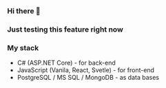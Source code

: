 ### Hi there 👋
### Just testing this feature right now
### My stack
- C# (ASP.NET Core) - for back-end
- JavaScript (Vanila, React, Svetle) - for front-end
- PostgreSQL / MS SQL / MongoDB - as data bases
<!--
**daniilda/daniilda** is a ✨ _special_ ✨ repository because its `README.md` (this file) appears on your GitHub profile.

Here are some ideas to get you started:

- 🔭 I’m currently working on ...
- 🌱 I’m currently learning ...
- 👯 I’m looking to collaborate on ...
- 🤔 I’m looking for help with ...
- 💬 Ask me about ...
- 📫 How to reach me: ...
- 😄 Pronouns: ...
- ⚡ Fun fact: ...
-->
